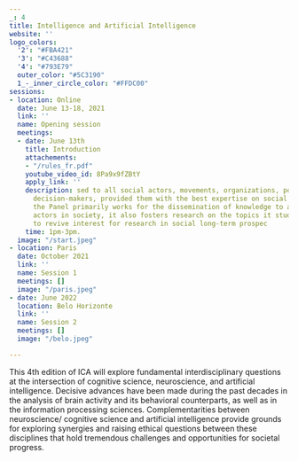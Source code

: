 ```yaml
---
_: 4
title: Intelligence and Artificial Intelligence
website: ''
logo_colors:
  '2': "#FBA421"
  '3': "#C43688"
  '4': "#793E79"
  outer_color: "#5C3190"
  1_-_inner_circle_color: "#FFDC00"
sessions:
- location: Online
  date: June 13-18, 2021
  link: ''
  name: Opening session
  meetings:
  - date: June 13th
    title: Introduction
    attachements:
    - "/rules_fr.pdf"
    youtube_video_id: 8Pa9x9fZBtY
    apply_link: ''
    description: sed to all social actors, movements, organizations, politicians and
      decision-makers, provided them with the best expertise on social change. While
      the Panel primarily works for the dissemination of knowledge to all relevant
      actors in society, it also fosters research on the topics it studies and helps
      to revive interest for research in social long-term prospec
    time: 1pm-3pm.
  image: "/start.jpeg"
- location: Paris
  date: October 2021
  link: ''
  name: Session 1
  meetings: []
  image: "/paris.jpeg"
- date: June 2022
  location: Belo Horizonte
  link: ''
  name: Session 2
  meetings: []
  image: "/belo.jpeg"

---
```

This 4th edition of ICA will explore fundamental interdisciplinary questions at the intersection of cognitive science, neuroscience, and artificial intelligence. Decisive advances have been made during the past decades in the analysis of brain activity and its behavioral counterparts, as well as in the information processing sciences. Complementarities between neuroscience/ cognitive science and artificial intelligence provide grounds for exploring synergies and raising ethical questions between these disciplines that hold tremendous challenges and opportunities for societal progress.